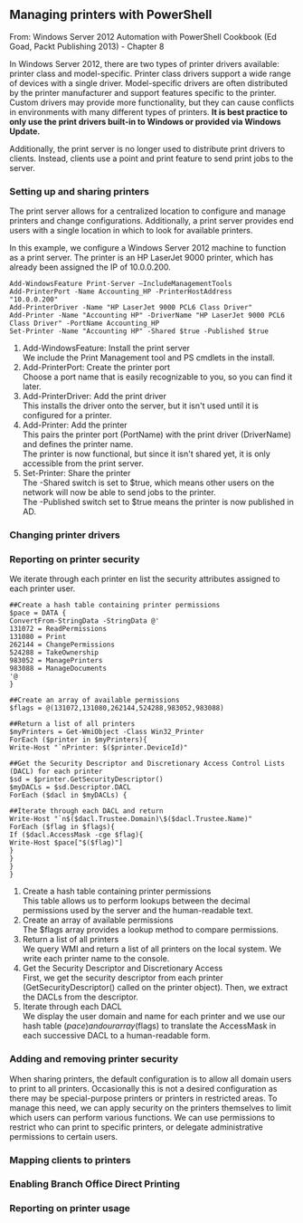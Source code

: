## Managing printers with PowerShell

From: Windows Server 2012 Automation with PowerShell Cookbook (Ed Goad, Packt Publishing 2013) - Chapter 8

In Windows Server 2012, there are two types
of printer drivers available: printer class and model-specific. Printer class drivers support a
wide range of devices with a single driver. Model-specific drivers are often distributed by the
printer manufacturer and support features specific to the printer. Custom drivers may provide more functionality, but they can cause conflicts in environments with many different types of printers. **It is best practice to only use the print drivers built-in to Windows or
provided via Windows Update.**

Additionally, the print server is no longer used to distribute print drivers to clients. Instead, clients use a point and print feature to send print jobs to the server.

### Setting up and sharing printers

The print server allows for a centralized location to configure and manage printers and change
configurations. Additionally, a print server provides end users
with a single location in which to look for available printers.

In this example, we configure a Windows Server 2012 machine to function as a print server. The printer is an HP LaserJet 9000 printer, which has already been assigned the IP of 10.0.0.200.

```
Add-WindowsFeature Print-Server –IncludeManagementTools
Add-PrinterPort -Name Accounting_HP -PrinterHostAddress
"10.0.0.200"
Add-PrinterDriver -Name "HP LaserJet 9000 PCL6 Class Driver"
Add-Printer -Name "Accounting HP" -DriverName "HP LaserJet 9000 PCL6 Class Driver" -PortName Accounting_HP
Set-Printer -Name "Accounting HP" -Shared $true -Published $true
```

1. Add-WindowsFeature: Install the print server  
  We include the Print Management tool and PS cmdlets in the install.
2. Add-PrinterPort: Create the printer port  
  Choose a port name that is easily recognizable to you, so you can find it later.
3. Add-PrinterDriver: Add the print driver  
  This installs the driver onto the server, but it isn't used until it is configured for a printer.
4. Add-Printer: Add the printer  
  This pairs the printer port (PortName) with the print driver (DriverName) and defines the printer name.  
  The printer is now functional, but since it isn't shared yet, it is only accessible from the print server.
5. Set-Printer: Share the printer  
  The -Shared switch is set to $true, which means other users on the network will now be able to send jobs to the printer.  
  The -Published switch set to $true means the printer is now published in AD.


### Changing printer drivers

### Reporting on printer security

We iterate through each printer en list the security attributes assigned to each printer user.

```
##Create a hash table containing printer permissions
$pace = DATA {
ConvertFrom-StringData -StringData @'
131072 = ReadPermissions
131080 = Print
262144 = ChangePermissions
524288 = TakeOwnership
983052 = ManagePrinters
983088 = ManageDocuments
'@
}

##Create an array of available permissions
$flags = @(131072,131080,262144,524288,983052,983088)

##Return a list of all printers
$myPrinters = Get-WmiObject -Class Win32_Printer
ForEach ($printer in $myPrinters){
Write-Host "`nPrinter: $($printer.DeviceId)"

##Get the Security Descriptor and Discretionary Access Control Lists (DACL) for each printer
$sd = $printer.GetSecurityDescriptor()
$myDACLs = $sd.Descriptor.DACL
ForEach ($dacl in $myDACLs) {

##Iterate through each DACL and return
Write-Host "`n$($dacl.Trustee.Domain)\$($dacl.Trustee.Name)"
ForEach ($flag in $flags){
If ($dacl.AccessMask -cge $flag){
Write-Host $pace["$($flag)"]
}
}
}
}
```

1. Create a hash table containing printer permissions  
  This table allows us to perform lookups between the decimal permissions used by the server and the
human-readable text.
2.  Create an array of available permissions  
  The $flags array provides a lookup method to compare permissions.
3. Return a list of all printers  
  We query WMI and return a list of all printers on the local system. We write each printer name to the console.
4. Get the Security Descriptor and Discretionary Access  
  First, we get the security descriptor from each printer (GetSecurityDescriptor() called on the printer object). Then, we extract the DACLs from the descriptor.
5. Iterate through each DACL  
  We display the user domain and name for each printer and we use our hash table ($pace) and our array ($flags) to translate the AccessMask in each successive DACL to a human-readable form.

### Adding and removing printer security

When sharing printers, the default configuration is to allow all domain users to print to all
printers. Occasionally this is not a desired configuration as there may be special-purpose
printers or printers in restricted areas.
To manage this need, we can apply security on the printers themselves to limit which users
can perform various functions. We can use permissions to restrict who can print to specific
printers, or delegate administrative permissions to certain users.

### Mapping clients to printers

### Enabling Branch Office Direct Printing

### Reporting on printer usage

